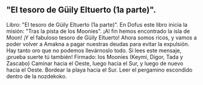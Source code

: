 ## "El tesoro de Güily Eltuerto (1a parte)".
Libro: "El tesoro de Güily Eltuerto (1a parte)".
En Dofus este libro inicia la misión: "Tras la pista de los Moonies".
¡Al fin hemos encontrado la isla de Moon! ¡Y el fabuloso tesoro de Güily Eltuerto! Ahora somos ricos, y vamos a poder volver a Amakna a pagar nuestras deudas para evitar la expulsión.
Hay tanto oro que no podemos llevárnoslo todo.
Si lees este mensaje, ¡prueba suerte tú también!
Firmado: los Moonies (Keymi, Digor, Tada y Zascabo)
Caminar hacia el Oeste, luego hacia el Sur, y luego de nuevo hacia el Oeste.
Bordear la playa hacia el Sur.
Leer el pergamino escondido dentro de la nozdekoko.